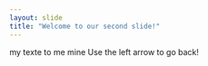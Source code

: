```yaml
---
layout: slide
title: "Welcome to our second slide!"
---
```

my texte to me mine 
Use the left arrow to go back!
